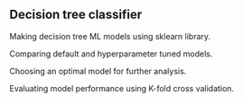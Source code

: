 ## Decision tree classifier
Making decision tree ML models using sklearn library. 

Comparing default and hyperparameter tuned models.

Choosing an optimal model for further analysis.

Evaluating model performance using K-fold cross validation.
